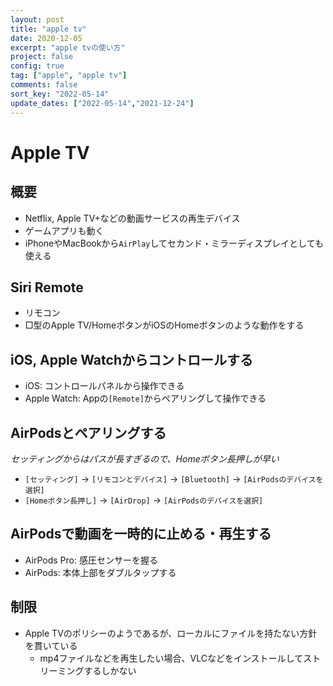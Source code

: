 ```yaml
---
layout: post
title: "apple tv"
date: 2020-12-05
excerpt: "apple tvの使い方"
project: false
config: true
tag: ["apple", "apple tv"]
comments: false
sort_key: "2022-05-14"
update_dates: ["2022-05-14","2021-12-24"]
---
```


# Apple TV

## 概要
 - Netflix, Apple TV+などの動画サービスの再生デバイス
 - ゲームアプリも動く
 - iPhoneやMacBookから`AirPlay`してセカンド・ミラーディスプレイとしても使える

## Siri Remote
 - リモコン
 - □型のApple TV/HomeボタンがiOSのHomeボタンのような動作をする
 
## iOS, Apple Watchからコントロールする
 - iOS: コントロールパネルから操作できる
 - Apple Watch: Appの`[Remote]`からペアリングして操作できる

## AirPodsとペアリングする
*セッティングからはパスが長すぎるので、Homeボタン長押しが早い*  
 - `[セッティング]` -> `[リモコンとデバイス]` -> `[Bluetooth]` -> `[AirPodsのデバイスを選択]`
 - `[Homeボタン長押し]` -> `[AirDrop]` -> `[AirPodsのデバイスを選択]`

## AirPodsで動画を一時的に止める・再生する
 - AirPods Pro: 感圧センサーを握る
 - AirPods: 本体上部をダブルタップする

## 制限
 - Apple TVのポリシーのようであるが、ローカルにファイルを持たない方針を貫いている
   - mp4ファイルなどを再生したい場合、VLCなどをインストールしてストリーミングするしかない

